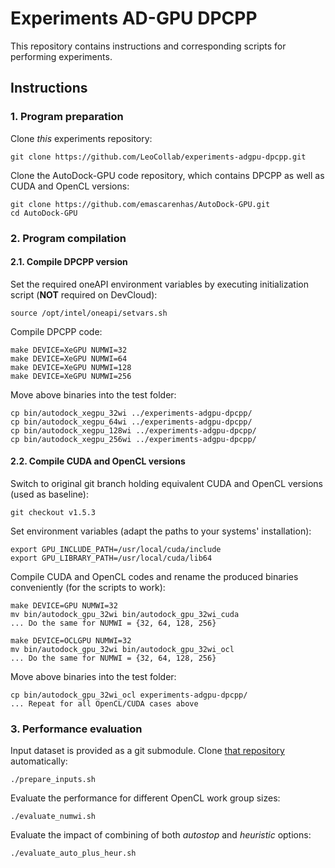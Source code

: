 # Experiments AD-GPU DPCPP

This repository contains instructions and corresponding scripts for performing experiments.

## Instructions

### 1. Program preparation

Clone _this_ experiments repository:

```
git clone https://github.com/LeoCollab/experiments-adgpu-dpcpp.git
```

Clone the AutoDock-GPU code repository, which contains DPCPP as well as CUDA and OpenCL versions:

```
git clone https://github.com/emascarenhas/AutoDock-GPU.git
cd AutoDock-GPU
```

### 2. Program compilation

#### 2.1. Compile DPCPP version

Set the required oneAPI environment variables by executing initialization script (**NOT** required on DevCloud):

```
source /opt/intel/oneapi/setvars.sh
```

Compile DPCPP code:

```
make DEVICE=XeGPU NUMWI=32
make DEVICE=XeGPU NUMWI=64
make DEVICE=XeGPU NUMWI=128
make DEVICE=XeGPU NUMWI=256
```

Move above binaries into the test folder:

```
cp bin/autodock_xegpu_32wi ../experiments-adgpu-dpcpp/
cp bin/autodock_xegpu_64wi ../experiments-adgpu-dpcpp/
cp bin/autodock_xegpu_128wi ../experiments-adgpu-dpcpp/
cp bin/autodock_xegpu_256wi ../experiments-adgpu-dpcpp/
```

#### 2.2. Compile CUDA and OpenCL versions

Switch to original git branch holding equivalent CUDA and OpenCL versions (used as baseline):

```
git checkout v1.5.3
```

Set environment variables (adapt the paths to your systems' installation):

```
export GPU_INCLUDE_PATH=/usr/local/cuda/include
export GPU_LIBRARY_PATH=/usr/local/cuda/lib64
```

Compile CUDA and OpenCL codes and rename the produced binaries conveniently (for the scripts to work):

```
make DEVICE=GPU NUMWI=32
mv bin/autodock_gpu_32wi bin/autodock_gpu_32wi_cuda
... Do the same for NUMWI = {32, 64, 128, 256}
```

```
make DEVICE=OCLGPU NUMWI=32
mv bin/autodock_gpu_32wi bin/autodock_gpu_32wi_ocl
... Do the same for NUMWI = {32, 64, 128, 256}
```

Move above binaries into the test folder:

```
cp bin/autodock_gpu_32wi_ocl experiments-adgpu-dpcpp/
... Repeat for all OpenCL/CUDA cases above
```

### 3. Performance evaluation

Input dataset is provided as a git submodule. Clone [that repository](https://gitlab.com/L30nardoSV/ad-gpu_miniset_20.git) automatically: 

```
./prepare_inputs.sh
```

Evaluate the performance for different OpenCL work group sizes:  

```
./evaluate_numwi.sh
```

Evaluate the impact of combining of both _autostop_ and _heuristic_ options: 

```
./evaluate_auto_plus_heur.sh
```
